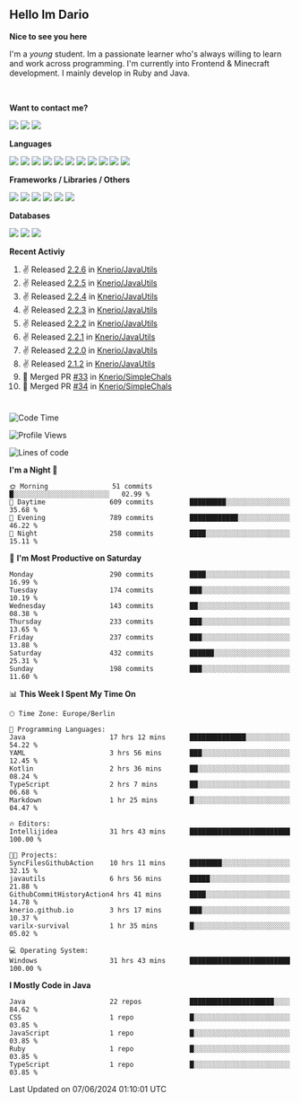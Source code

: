 <h2>Hello Im Dario</h2>

**Nice to see you here**

I'm a *young* student. Im a passionate learner who's always willing to learn and work across
programming. I'm currently into Frontend & Minecraft development. I mainly develop in Ruby and Java.

<br/>

**Want to contact me?**

<a href="https://github.com/knerio"><img src="https://img.shields.io/badge/-Github-blue?style=for-the-badge&logo=github&logoColor=white"/></a> <a href="https://discord.com/users/639416958923702292"><img src="https://img.shields.io/badge/-knerio-blue?style=for-the-badge&logo=discord&logoColor=white"/></a> <a href="https://twitch.tv/dopalos_"><img src="https://img.shields.io/badge/-twitch-blue?style=for-the-badge&logo=twitch&logoColor=white"/></a>

**Languages**

<img src="https://img.shields.io/badge/-HTML-blue?style=for-the-badge&logo=html5&logoColor=white"/> <img src="https://img.shields.io/badge/-CSS-blue?style=for-the-badge&logo=CSS3&logoColor=white"/> <img src="https://img.shields.io/badge/-Javascript-blue?style=for-the-badge&logo=javascript&logoColor=white"/> <img src="https://img.shields.io/badge/-Typescript-blue?style=for-the-badge&logo=TypeScript&logoColor=white"/> <img src="https://img.shields.io/badge/-Java-blue?style=for-the-badge&logo=java&logoColor=white"/> <img src="https://img.shields.io/badge/-Kotlin-blue?style=for-the-badge&logo=kotlin&logoColor=white"/> <img src="https://img.shields.io/badge/-SQL-blue?style=for-the-badge&logo=MYSQL&logoColor=white"/> <img src="https://img.shields.io/badge/-Markdown-blue?style=for-the-badge&logo=Markdown&logoColor=white"/> <img src="https://img.shields.io/badge/-JSON-blue?style=for-the-badge&logo=JSON&logoColor=white"/> <img src="https://img.shields.io/badge/-Git-blue?style=for-the-badge&logo=Git&logoColor=white"/> <img src="https://img.shields.io/badge/-Ruby-blue?style=for-the-badge&logo=Ruby&logoColor=white"/>
<br/>

 **Frameworks / Libraries / Others**

<img src="https://img.shields.io/badge/-Bootstrap-blue?style=for-the-badge&logo=Bootstrap&logoColor=white"/> <img src="https://img.shields.io/badge/-Node.JS-blue?style=for-the-badge&logo=node.js&logoColor=white"/> <img src="https://img.shields.io/badge/-React-blue?style=for-the-badge&logo=React&logoColor=white"/> <img src="https://img.shields.io/badge/-Express-blue?style=for-the-badge&logo=Express&logoColor=white"/> <img src="https://img.shields.io/badge/-Next.Js-blue?style=for-the-badge&logo=Next.Js&logoColor=white"/> <img src="https://img.shields.io/badge/-Ruby_On_Rails-blue?style=for-the-badge&logo=ruby-on-rails&logoColor=white"/>

**Databases**

<img src="https://img.shields.io/badge/-MongoDB-blue?style=for-the-badge&logo=mongodb&logoColor=white"/> <img src="https://img.shields.io/badge/-MariaDB-blue?style=for-the-badge&logo=MariaDB&logoColor=white"/>
<img src="https://img.shields.io/badge/-PostgreSQL-blue?style=for-the-badge&logo=PostgreSQl&logoColor=white"/>

**Recent Activiy**

<!--RECENT_ACTIVITY:start-->
1. ✌️ Released [2.2.6](https://github.com/Knerio/JavaUtils/releases/tag/2.2.6) in [Knerio/JavaUtils](https://github.com/Knerio/JavaUtils)<br>
2. ✌️ Released [2.2.5](https://github.com/Knerio/JavaUtils/releases/tag/2.2.5) in [Knerio/JavaUtils](https://github.com/Knerio/JavaUtils)<br>
3. ✌️ Released [2.2.4](https://github.com/Knerio/JavaUtils/releases/tag/2.2.4) in [Knerio/JavaUtils](https://github.com/Knerio/JavaUtils)<br>
4. ✌️ Released [2.2.3](https://github.com/Knerio/JavaUtils/releases/tag/2.2.3) in [Knerio/JavaUtils](https://github.com/Knerio/JavaUtils)<br>
5. ✌️ Released [2.2.2](https://github.com/Knerio/JavaUtils/releases/tag/2.2.2) in [Knerio/JavaUtils](https://github.com/Knerio/JavaUtils)<br>
6. ✌️ Released [2.2.1](https://github.com/Knerio/JavaUtils/releases/tag/2.2.1) in [Knerio/JavaUtils](https://github.com/Knerio/JavaUtils)<br>
7. ✌️ Released [2.2.0](https://github.com/Knerio/JavaUtils/releases/tag/2.2.0) in [Knerio/JavaUtils](https://github.com/Knerio/JavaUtils)<br>
8. ✌️ Released [2.1.2](https://github.com/Knerio/JavaUtils/releases/tag/2.1.2) in [Knerio/JavaUtils](https://github.com/Knerio/JavaUtils)<br>
9. 🎉 Merged PR [#33](https://github.com/Knerio/SimpleChals/pull/33) in [Knerio/SimpleChals](https://github.com/Knerio/SimpleChals)<br>
10. 🎉 Merged PR [#34](https://github.com/Knerio/SimpleChals/pull/34) in [Knerio/SimpleChals](https://github.com/Knerio/SimpleChals)<br>
<!--RECENT_ACTIVITY:end-->
 
#

<!--START_SECTION:waka-->
![Code Time](http://img.shields.io/badge/Code%20Time-357%20hrs%2010%20mins-blue)

![Profile Views](http://img.shields.io/badge/Profile%20Views-1011-blue)

![Lines of code](https://img.shields.io/badge/From%20Hello%20World%20I%27ve%20Written-67.7%20thousand%20lines%20of%20code-blue)

**I'm a Night 🦉** 

```text
🌞 Morning                51 commits          █░░░░░░░░░░░░░░░░░░░░░░░░   02.99 % 
🌆 Daytime                609 commits         █████████░░░░░░░░░░░░░░░░   35.68 % 
🌃 Evening                789 commits         ████████████░░░░░░░░░░░░░   46.22 % 
🌙 Night                  258 commits         ████░░░░░░░░░░░░░░░░░░░░░   15.11 % 
```
📅 **I'm Most Productive on Saturday** 

```text
Monday                   290 commits         ████░░░░░░░░░░░░░░░░░░░░░   16.99 % 
Tuesday                  174 commits         ███░░░░░░░░░░░░░░░░░░░░░░   10.19 % 
Wednesday                143 commits         ██░░░░░░░░░░░░░░░░░░░░░░░   08.38 % 
Thursday                 233 commits         ███░░░░░░░░░░░░░░░░░░░░░░   13.65 % 
Friday                   237 commits         ███░░░░░░░░░░░░░░░░░░░░░░   13.88 % 
Saturday                 432 commits         ██████░░░░░░░░░░░░░░░░░░░   25.31 % 
Sunday                   198 commits         ███░░░░░░░░░░░░░░░░░░░░░░   11.60 % 
```


📊 **This Week I Spent My Time On** 

```text
🕑︎ Time Zone: Europe/Berlin

💬 Programming Languages: 
Java                     17 hrs 12 mins      ██████████████░░░░░░░░░░░   54.22 % 
YAML                     3 hrs 56 mins       ███░░░░░░░░░░░░░░░░░░░░░░   12.45 % 
Kotlin                   2 hrs 36 mins       ██░░░░░░░░░░░░░░░░░░░░░░░   08.24 % 
TypeScript               2 hrs 7 mins        ██░░░░░░░░░░░░░░░░░░░░░░░   06.68 % 
Markdown                 1 hr 25 mins        █░░░░░░░░░░░░░░░░░░░░░░░░   04.47 % 

🔥 Editors: 
Intellijidea             31 hrs 43 mins      █████████████████████████   100.00 % 

🐱‍💻 Projects: 
SyncFilesGithubAction    10 hrs 11 mins      ████████░░░░░░░░░░░░░░░░░   32.15 % 
javautils                6 hrs 56 mins       █████░░░░░░░░░░░░░░░░░░░░   21.88 % 
GithubCommitHistoryAction4 hrs 41 mins       ████░░░░░░░░░░░░░░░░░░░░░   14.78 % 
knerio.github.io         3 hrs 17 mins       ███░░░░░░░░░░░░░░░░░░░░░░   10.37 % 
varilx-survival          1 hr 35 mins        █░░░░░░░░░░░░░░░░░░░░░░░░   05.02 % 

💻 Operating System: 
Windows                  31 hrs 43 mins      █████████████████████████   100.00 % 
```

**I Mostly Code in Java** 

```text
Java                     22 repos            █████████████████████░░░░   84.62 % 
CSS                      1 repo              █░░░░░░░░░░░░░░░░░░░░░░░░   03.85 % 
JavaScript               1 repo              █░░░░░░░░░░░░░░░░░░░░░░░░   03.85 % 
Ruby                     1 repo              █░░░░░░░░░░░░░░░░░░░░░░░░   03.85 % 
TypeScript               1 repo              █░░░░░░░░░░░░░░░░░░░░░░░░   03.85 % 
```




 Last Updated on 07/06/2024 01:10:01 UTC
<!--END_SECTION:waka-->


